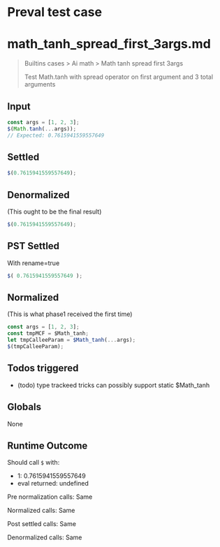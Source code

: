 # Preval test case

# math_tanh_spread_first_3args.md

> Builtins cases > Ai math > Math tanh spread first 3args
>
> Test Math.tanh with spread operator on first argument and 3 total arguments

## Input

`````js filename=intro
const args = [1, 2, 3];
$(Math.tanh(...args));
// Expected: 0.7615941559557649
`````


## Settled


`````js filename=intro
$(0.7615941559557649);
`````


## Denormalized
(This ought to be the final result)

`````js filename=intro
$(0.7615941559557649);
`````


## PST Settled
With rename=true

`````js filename=intro
$( 0.7615941559557649 );
`````


## Normalized
(This is what phase1 received the first time)

`````js filename=intro
const args = [1, 2, 3];
const tmpMCF = $Math_tanh;
let tmpCalleeParam = $Math_tanh(...args);
$(tmpCalleeParam);
`````


## Todos triggered


- (todo) type trackeed tricks can possibly support static $Math_tanh


## Globals


None


## Runtime Outcome


Should call `$` with:
 - 1: 0.7615941559557649
 - eval returned: undefined

Pre normalization calls: Same

Normalized calls: Same

Post settled calls: Same

Denormalized calls: Same
